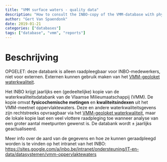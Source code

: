 ```yaml
---
title: "VMM surface waters - quality data"
description: "How to consult the INBO-copy of the VMM-database with physicochemical data and quality indices of surface waters"
author: "Gert Van Spaendonk"
date: 2019-01-21
categories: ["databases"]
tags: ["database", "vmm", "reports"]
---
```


# Beschrijving

OPGELET: deze databank is alleen raadpleegbaar voor INBO-medewerkers, niet voor externen. Externen kunnen gebruik maken van het [VMM-geoloket waterkwaliteit](https://www.vmm.be/data/waterkwaliteit).

Het INBO krijgt jaarlijks een (gedeeltelijke) kopie van de waterkwaliteitsdatabank van de Vlaamse Milieumaatschappij (VMM). 
De kopie omvat **fysicochemische metingen** en **kwaliteitsindexen** uit het VMM-meetnet oppervlaktewaters. Deze en andere waterkwaliteitsgevens 
zijn rechtstreeks opvraagbaar via het [VMM-geoloket waterkwaliteit](https://www.vmm.be/data/waterkwaliteit), maar de lokale kopie laat een veel vlottere raadpleging toe wanneer analyse van een 
groter aantal meetpunten gewenst is. De databank wordt ± jaarlijks geactualiseerd.

Meer info over de aard van de gegevens en hoe ze kunnen geraadpleegd worden is te vinden op het intranet van het INBO: https://sites.google.com/a/inbo.be/intranet/ondersteuning/IT-en-data/datasystemen/vmm-oppervlaktewaters
